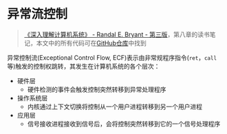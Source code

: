 # 异常流控制

> [《深入理解计算机系统》 - Randal E. Bryant - 第三版](https://1drv.ms/b/s!AkcJSyT7tq80bJdqo_mT5IeFTsg?e=W297XG)，第八章的读书笔记，本文中的所有代码可在[GitHub仓库](https://github.com/LittleBee1024/learning_book/tree/main/docs/booknotes/csapp/08/code)中找到


异常控制流(Exceptional Control Flow, ECF)表示由非常规程序指令(`ret`，`call`等)触发的控制权跳转，其发生在计算机系统的各个层次：

* 硬件层
    * 硬件检测的事件会触发控制突然转移到异常处理程序
* 操作系统层
    * 内核通过上下文切换将控制从一个用户进程转移到另一个用户进程
* 应用层
    * 信号接收进程接收到信号后，会将控制突然转移到它的一个信号处理程序
